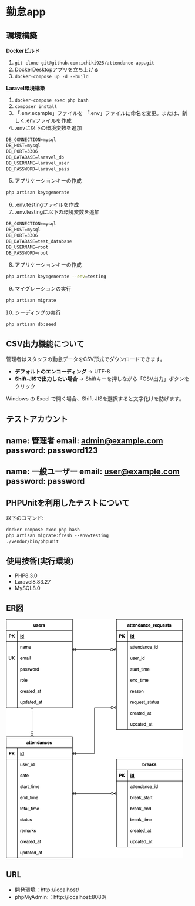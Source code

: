 # 勤怠app

## 環境構築
**Dockerビルド**
1. `git clone git@github.com:ichiki925/attendance-app.git`
2. DockerDesktopアプリを立ち上げる
3. `docker-compose up -d --build`

**Laravel環境構築**
1. `docker-compose exec php bash`
2. `composer install`
3. 「.env.example」ファイルを 「.env」ファイルに命名を変更。または、新しく.envファイルを作成
4. .envに以下の環境変数を追加
``` text
DB_CONNECTION=mysql
DB_HOST=mysql
DB_PORT=3306
DB_DATABASE=laravel_db
DB_USERNAME=laravel_user
DB_PASSWORD=laravel_pass
```

5. アプリケーションキーの作成
``` bash
php artisan key:generate
```
6. .env.testingファイルを作成
7. .env.testingに以下の環境変数を追加
``` text
DB_CONNECTION=mysql
DB_HOST=mysql
DB_PORT=3306
DB_DATABASE=test_database
DB_USERNAME=root
DB_PASSWORD=root
```
8. アプリケーションキーの作成
``` bash
php artisan key:generate --env=testing
```
9. マイグレーションの実行
``` bash
php artisan migrate
```
10. シーディングの実行
``` bash
php artisan db:seed
```

## CSV出力機能について

管理者はスタッフの勤怠データをCSV形式でダウンロードできます。

- **デフォルトのエンコーディング** → UTF-8
- **Shift-JISで出力したい場合** → Shiftキーを押しながら「CSV出力」ボタンをクリック

Windows の Excel で開く場合、Shift-JISを選択すると文字化けを防げます。


## テストアカウント
name: 管理者
email: admin@example.com
password: password123
-------------------------
name: 一般ユーザー
email: user@example.com
password: password
-------------------------


## PHPUnitを利用したテストについて
以下のコマンド:
```
docker-compose exec php bash
php artisan migrate:fresh --env=testing
./vendor/bin/phpunit
```


## 使用技術(実行環境)
- PHP8.3.0
- Laravel8.83.27
- MySQL8.0

## ER図
![alt](.drawio.png)



## URL
- 開発環境：http://localhost/
- phpMyAdmin:：http://localhost:8080/
